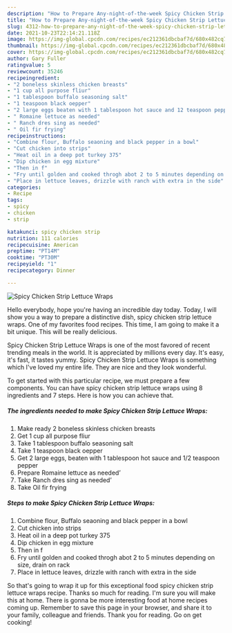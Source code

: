 ```yaml
---
description: "How to Prepare Any-night-of-the-week Spicy Chicken Strip Lettuce Wraps"
title: "How to Prepare Any-night-of-the-week Spicy Chicken Strip Lettuce Wraps"
slug: 4312-how-to-prepare-any-night-of-the-week-spicy-chicken-strip-lettuce-wraps
date: 2021-10-23T22:14:21.118Z
image: https://img-global.cpcdn.com/recipes/ec212361dbcbaf7d/680x482cq70/spicy-chicken-strip-lettuce-wraps-recipe-main-photo.jpg
thumbnail: https://img-global.cpcdn.com/recipes/ec212361dbcbaf7d/680x482cq70/spicy-chicken-strip-lettuce-wraps-recipe-main-photo.jpg
cover: https://img-global.cpcdn.com/recipes/ec212361dbcbaf7d/680x482cq70/spicy-chicken-strip-lettuce-wraps-recipe-main-photo.jpg
author: Gary Fuller
ratingvalue: 5
reviewcount: 35246
recipeingredient:
- "2 boneless skinless chicken breasts"
- "1 cup all purpose fliur"
- "1 tablespoon buffalo seasoning salt"
- "1 teaspoon black oepper"
- "2 large eggs beaten with 1 tablespoon hot sauce and 12 teaspoon pepper"
- " Romaine lettuce as needed"
- " Ranch dres sing as needed"
- " Oil fir frying"
recipeinstructions:
- "Combine flour, Buffalo seaoning and black pepper in a bowl"
- "Cut chicken into strips"
- "Heat oil in a deep pot turkey 375"
- "Dip chicken in egg mixture"
- "Then in f"
- "Fry until golden and cooked throgh abot 2 to 5 minutes depending on size, drain on rack"
- "Place in lettuce leaves, drizzle with ranch with extra in the side"
categories:
- Recipe
tags:
- spicy
- chicken
- strip

katakunci: spicy chicken strip 
nutrition: 111 calories
recipecuisine: American
preptime: "PT14M"
cooktime: "PT30M"
recipeyield: "1"
recipecategory: Dinner

---
```



![Spicy Chicken Strip Lettuce Wraps](https://img-global.cpcdn.com/recipes/ec212361dbcbaf7d/680x482cq70/spicy-chicken-strip-lettuce-wraps-recipe-main-photo.jpg)

Hello everybody, hope you're having an incredible day today. Today, I will show you a way to prepare a distinctive dish, spicy chicken strip lettuce wraps. One of my favorites food recipes. This time, I am going to make it a bit unique. This will be really delicious.

Spicy Chicken Strip Lettuce Wraps is one of the most favored of recent trending meals in the world. It is appreciated by millions every day. It's easy, it's fast, it tastes yummy. Spicy Chicken Strip Lettuce Wraps is something which I've loved my entire life. They are nice and they look wonderful.




To get started with this particular recipe, we must prepare a few components. You can have spicy chicken strip lettuce wraps using 8 ingredients and 7 steps. Here is how you can achieve that.

<!--inarticleads1-->

##### The ingredients needed to make Spicy Chicken Strip Lettuce Wraps:

1. Make ready 2 boneless skinless chicken breasts
1. Get 1 cup all purpose fliur
1. Take 1 tablespoon buffalo seasoning salt
1. Take 1 teaspoon black oepper
1. Get 2 large eggs, beaten with 1 tablespoon hot sauce and 1/2 teaspoon pepper
1. Prepare  Romaine lettuce as needed’
1. Take  Ranch dres sing as needed’
1. Take  Oil fir frying




<!--inarticleads2-->

##### Steps to make Spicy Chicken Strip Lettuce Wraps:

1. Combine flour, Buffalo seaoning and black pepper in a bowl
1. Cut chicken into strips
1. Heat oil in a deep pot turkey 375
1. Dip chicken in egg mixture
1. Then in f
1. Fry until golden and cooked throgh abot 2 to 5 minutes depending on size, drain on rack
1. Place in lettuce leaves, drizzle with ranch with extra in the side




So that's going to wrap it up for this exceptional food spicy chicken strip lettuce wraps recipe. Thanks so much for reading. I'm sure you will make this at home. There is gonna be more interesting food at home recipes coming up. Remember to save this page in your browser, and share it to your family, colleague and friends. Thank you for reading. Go on get cooking!
